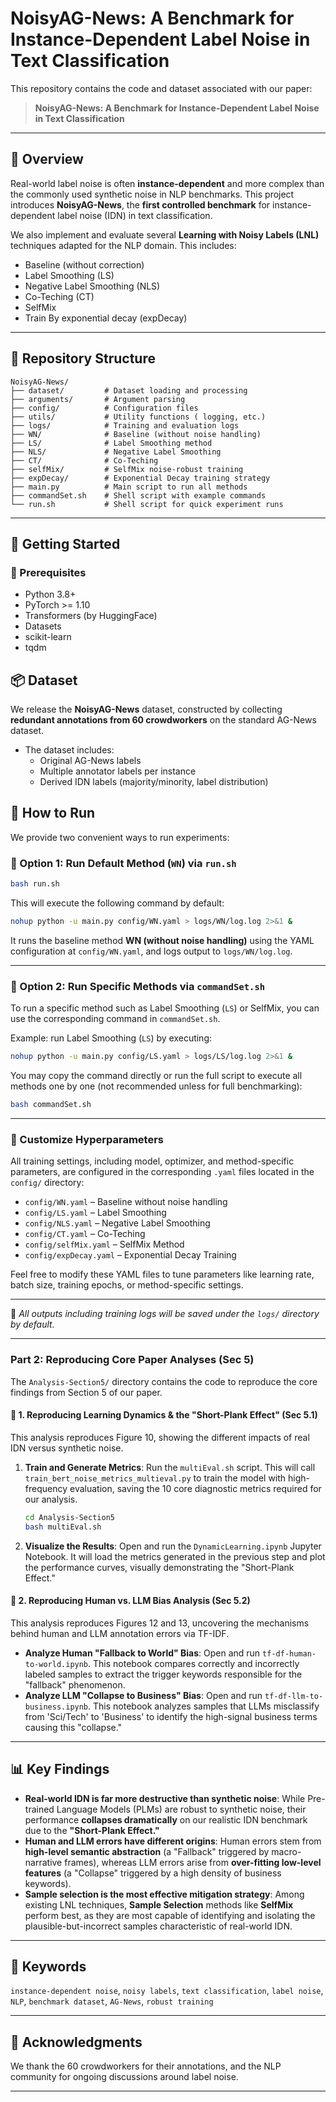 # NoisyAG-News: A Benchmark for Instance-Dependent Label Noise in Text Classification

This repository contains the code and dataset associated with our paper:

> **NoisyAG-News: A Benchmark for Instance-Dependent Label Noise in Text Classification**   
---

## 📰 Overview

Real-world label noise is often **instance-dependent** and more complex than the commonly used synthetic noise in NLP benchmarks. This project introduces **NoisyAG-News**, the **first controlled benchmark** for instance-dependent label noise (IDN) in text classification.

We also implement and evaluate several **Learning with Noisy Labels (LNL)** techniques adapted for the NLP domain. This includes:

- Baseline (without correction)
- Label Smoothing (LS)
- Negative Label Smoothing (NLS)
- Co-Teching (CT)
- SelfMix
- Train By exponential decay (expDecay)

---

## 📁 Repository Structure

```
NoisyAG-News/
├── dataset/         # Dataset loading and processing
├── arguments/       # Argument parsing
├── config/          # Configuration files
├── utils/           # Utility functions ( logging, etc.)
├── logs/            # Training and evaluation logs
├── WN/              # Baseline (without noise handling)
├── LS/              # Label Smoothing method
├── NLS/             # Negative Label Smoothing
├── CT/              # Co-Teching
├── selfMix/         # SelfMix noise-robust training
├── expDecay/        # Exponential Decay training strategy
├── main.py          # Main script to run all methods
├── commandSet.sh    # Shell script with example commands
└── run.sh           # Shell script for quick experiment runs
```



---

## 🚀 Getting Started

### 🔧 Prerequisites

- Python 3.8+
- PyTorch >= 1.10
- Transformers (by HuggingFace)
- Datasets
- scikit-learn
- tqdm

## 📦 Dataset

We release the **NoisyAG-News** dataset, constructed by collecting **redundant annotations from 60 crowdworkers** on the standard AG-News dataset.

- The dataset includes:
  - Original AG-News labels
  - Multiple annotator labels per instance
  - Derived IDN labels (majority/minority, label distribution)



## 🧪 How to Run

We provide two convenient ways to run experiments:

### 🔹 Option 1: Run Default Method (`WN`) via `run.sh`

```bash
bash run.sh
```

This will execute the following command by default:

```bash
nohup python -u main.py config/WN.yaml > logs/WN/log.log 2>&1 &
```

It runs the baseline method **WN (without noise handling)** using the YAML configuration at `config/WN.yaml`, and logs output to `logs/WN/log.log`.

---

### 🔹 Option 2: Run Specific Methods via `commandSet.sh`

To run a specific method such as Label Smoothing (`LS`) or SelfMix, you can use the corresponding command in `commandSet.sh`.

Example: run Label Smoothing (`LS`) by executing:

```bash
nohup python -u main.py config/LS.yaml > logs/LS/log.log 2>&1 &
```

You may copy the command directly or run the full script to execute all methods one by one (not recommended unless for full benchmarking):

```bash
bash commandSet.sh
```

---

### 🔧 Customize Hyperparameters

All training settings, including model, optimizer, and method-specific parameters, are configured in the corresponding `.yaml` files located in the `config/` directory:

- `config/WN.yaml` – Baseline without noise handling  
- `config/LS.yaml` – Label Smoothing  
- `config/NLS.yaml` – Negative Label Smoothing 
- `config/CT.yaml` – Co-Teching  
- `config/selfMix.yaml` – SelfMix Method  
- `config/expDecay.yaml` – Exponential Decay Training

Feel free to modify these YAML files to tune parameters like learning rate, batch size, training epochs, or method-specific settings.

---

📌 *All outputs including training logs will be saved under the `logs/` directory by default.*


-----

### Part 2: Reproducing Core Paper Analyses (Sec 5)

The `Analysis-Section5/` directory contains the code to reproduce the core findings from Section 5 of our paper.

#### 🔹 1. Reproducing Learning Dynamics & the "Short-Plank Effect" (Sec 5.1)

This analysis reproduces Figure 10, showing the different impacts of real IDN versus synthetic noise.

1.  **Train and Generate Metrics**:
    Run the `multiEval.sh` script. This will call `train_bert_noise_metrics_multieval.py` to train the model with high-frequency evaluation, saving the 10 core diagnostic metrics required for our analysis.
    ```bash
    cd Analysis-Section5
    bash multiEval.sh
    ```
2.  **Visualize the Results**:
    Open and run the `DynamicLearning.ipynb` Jupyter Notebook. It will load the metrics generated in the previous step and plot the performance curves, visually demonstrating the "Short-Plank Effect."

#### 🔹 2. Reproducing Human vs. LLM Bias Analysis (Sec 5.2)

This analysis reproduces Figures 12 and 13, uncovering the mechanisms behind human and LLM annotation errors via TF-IDF.

  - **Analyze Human "Fallback to World" Bias**:
    Open and run `tf-df-human-to-world.ipynb`. This notebook compares correctly and incorrectly labeled samples to extract the trigger keywords responsible for the "fallback" phenomenon.
  - **Analyze LLM "Collapse to Business" Bias**:
    Open and run `tf-df-llm-to-business.ipynb`. This notebook analyzes samples that LLMs misclassify from 'Sci/Tech' to 'Business' to identify the high-signal business terms causing this "collapse."

-----

## 📊 Key Findings

  - **Real-world IDN is far more destructive than synthetic noise**: While Pre-trained Language Models (PLMs) are robust to synthetic noise, their performance **collapses dramatically** on our realistic IDN benchmark due to the **"Short-Plank Effect."**
  - **Human and LLM errors have different origins**: Human errors stem from **high-level semantic abstraction** (a "Fallback" triggered by macro-narrative frames), whereas LLM errors arise from **over-fitting low-level features** (a "Collapse" triggered by a high density of business keywords).
  - **Sample selection is the most effective mitigation strategy**: Among existing LNL techniques, **Sample Selection** methods like **SelfMix** perform best, as they are most capable of identifying and isolating the plausible-but-incorrect samples characteristic of real-world IDN.

-----

## 🧠 Keywords

`instance-dependent noise`, `noisy labels`, `text classification`, `label noise`, `NLP`, `benchmark dataset`, `AG-News`, `robust training`

---

## 🤝 Acknowledgments

We thank the 60 crowdworkers for their annotations, and the NLP community for ongoing discussions around label noise.

---
